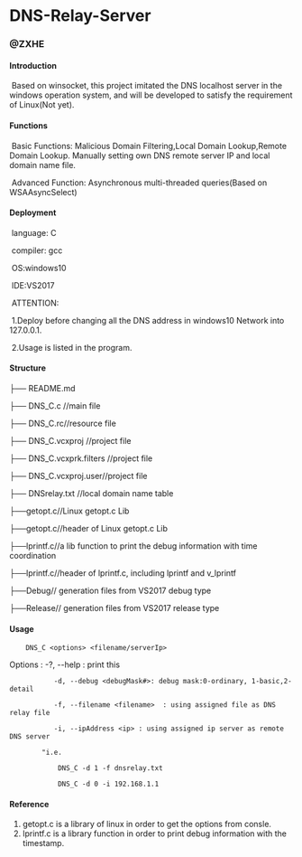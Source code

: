 # DNS-Relay-Server

### @ZXHE

#### Introduction

​      Based on winsocket, this project imitated the DNS localhost server in the windows operation system, and will be developed to satisfy the requirement of Linux(Not yet).

#### Functions

​      Basic Functions: Malicious Domain Filtering,Local Domain Lookup,Remote Domain Lookup. Manually setting own DNS remote server IP and local domain name file.

​      Advanced Function: Asynchronous multi-threaded queries(Based on WSAAsyncSelect)

#### Deployment

​   language: C

​	  compiler: gcc

​	  OS:windows10

​      IDE:VS2017

​	  ATTENTION: 

​		1.Deploy before changing all the DNS address in windows10 Network into 127.0.0.1.

​		2.Usage is listed in the program.

#### Structure

├── README.md

├── DNS_C.c //main file

├── DNS_C.rc//resource file

├── DNS_C.vcxproj //project file

├── DNS_C.vcxprk.filters //project file

├── DNS_C.vcxproj.user//project file

├── DNSrelay.txt //local domain name table

├──getopt.c//Linux getopt.c Lib

├──getopt.c//header of Linux getopt.c Lib

├──lprintf.c//a lib function to print the debug information with time coordination

├──lprintf.c//header of lprintf.c, including lprintf and v_lprintf

├──Debug// generation files from VS2017 debug type

├──Release// generation files from VS2017 release type


#### Usage

		DNS_C <options> <filename/serverIp>
		
Options : 
			   -?, --help : print this
	
			   -d, --debug <debugMask#>: debug mask:0-ordinary, 1-basic,2-detail
	
			   -f, --filename <filename>  : using assigned file as DNS relay file
	
			   -i, --ipAddress <ip> : using assigned ip server as remote DNS server
	
			"i.e.
	
			    DNS_C -d 1 -f dnsrelay.txt
	
			    DNS_C -d 0 -i 192.168.1.1
	

#### Reference

1. getopt.c is a library of linux in order to get the options from consle.
2. lprintf.c is a library function in order to print debug information with the timestamp. 
